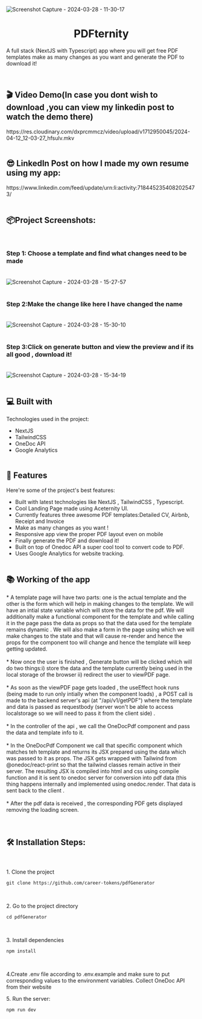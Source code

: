 
![Screenshot Capture - 2024-03-28 - 11-30-17](https://github.com/career-tokens/PdfGenerator/assets/134730030/70039840-6f17-46e7-82b3-61f7af49ec50)

<h1 align="center" id="title">PDFternity</h1>

<p id="description">A full stack (NextJS with Typescript) app where you will get free PDF templates make as many changes as you want and generate the PDF to download it!</p>
<br/>
<h2>🎬 Video Demo(In case you dont wish to download ,you can view my linkedin post to watch the demo there)</h2>
https://res.cloudinary.com/dxprcmmcz/video/upload/v1712950045/2024-04-12_12-03-27_hfsulv.mkv
<br/><br/>
<h2>😎 LinkedIn Post on how I made my own resume using my app:</h2>
https://www.linkedin.com/feed/update/urn:li:activity:7184452354082025473/
<br/><br/>
<h2>📦Project Screenshots:</h2><br/>


### Step 1: Choose a template and find what changes need to be made<br/><br/>
![Screenshot Capture - 2024-03-28 - 15-27-57](https://github.com/career-tokens/PdfGenerator/assets/134730030/ec4f6c4c-8f21-4507-8d6a-97993f575e6a)<br/><br/>

### Step 2:Make the change like here I have changed the name<br/><br/>
![Screenshot Capture - 2024-03-28 - 15-30-10](https://github.com/career-tokens/PdfGenerator/assets/134730030/7df7b436-be2c-49f6-8e26-f139f4ea3eb2)
<br/><br/>

### Step 3:Click on generate button and view the preview and if its all good , download it!<br/><br/>
![Screenshot Capture - 2024-03-28 - 15-34-19](https://github.com/career-tokens/PdfGenerator/assets/134730030/266b1eab-6ff8-4e83-a56a-de60226fd4af)
<br/><br/>

  
<h2>💻 Built with</h2>

Technologies used in the project:

*   NextJS
*   TailwindCSS
*   OneDoc API
*   Google Analytics<br/><br/>
  
<h2>🧐 Features</h2>

Here're some of the project's best features:

*   Built with latest technologies like NextJS , TailwindCSS , Typescript.
*   Cool Landing Page made using Aceternity UI.
*   Currently features three awesome PDF templates:Detailed CV, Airbnb, Receipt and Invoice
*   Make as many changes as you want !
*   Responsive app view the proper PDF layout even on mobile
*   Finally generate the PDF and download it!
*   Built on top of Onedoc API a super cool tool to convert code to PDF.
*   Uses Google Analytics for website tracking.<br/><br/>
<h2>📚 Working of the app</h2>
*  A template page will have two parts: one is the actual template and the other is the form which will help in making changes to the template. We will have an intial state variable  which will store the data for the pdf. We will additionally make a functional component for the template and while calling it in the page pass the data as props so that the data used for the template remains dynamic . We will also make a form in the page using which we will make changes to the state and that will cause re-render and hence the props for the component too will change and hence the template will keep getting updated. <br/><br/>
* Now once the user is finished , Generate button will be clicked which will do two things:i) store the data and the template currently being used in the local storage of the browser ii) redirect the user to viewPDF page.<br/><br/>
* As soon as the viewPDF page gets loaded , the useEffect hook runs (being made to run only intially when the component loads) , a POST call is made to the backend server's api (at "/api/v1/getPDF") where the template and data is passed as requestbody (server won't be able to access localstorage so we will need to pass it from the client side) .<br/><br/>
* In the controller of the api , we call the OneDocPdf component and pass the data and template info to it.<br/><br/>
* In the OneDocPdf Component we call that specific component which matches teh template and returns its JSX prepared using the data which was passed to it as props. The JSX gets wrapped with Tailwind from @onedoc/react-print so that the tailwind classes remain active in their server. The resulting JSX is compiled into html and css using compile function and it is sent to onedoc server for conversion into pdf data (this thing happens internally and implemented using onedoc.render. That data is sent back to the client .<br/><br/>
* After the pdf data is received , the corresponding PDF gets displayed removing the loading screen.<br/><br/><br/>
<h2>🛠️ Installation Steps:</h2><br/>

<p>1. Clone the project</p>

```
git clone https://github.com/career-tokens/pdfGenerator
```
<br/>
<p>2. Go to the project directory</p>

```
cd pdfGenerator
```
<br/>
<p>3. Install dependencies</p>

```
npm install
```
<br/>
<p>4.Create .env file according to .env.example and make sure to put corresponding values to the environment variables.
Collect OneDoc API from their website</p>

<p>5. Run the server:</p>

```
npm run dev
```


  
  
